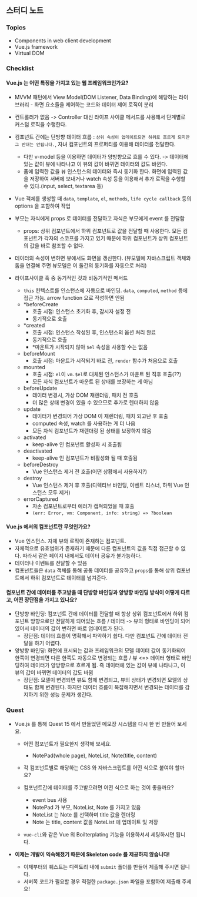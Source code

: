 ## 스터디 노트

### Topics

-   Components in web client development
-   Vue.js framework
-   Virtual DOM

### Checklist

#### Vue.js 는 어떤 특징을 가지고 있는 웹 프레임워크인가요?

-   MVVM 패턴에서 View Model(DOM Listener, Data Binding)에 해당하는 라이브러리 - 화면 요소들을 제어하는 코드와 데이터 제어 로직이 분리
-   컨트롤러가 없음 -> Controller 대신 라이프 사이클 메서드를 사용해서 단계별로 커스텀 로직을 수행한다.
-   컴포넌트 간에는 단방향 데이터 흐름 : `상위 속성이 업데이트되면 하위로 흐르게 되지만 그 반대는 안됩니다.`, 자녀 컴포넌트의 프로퍼티를 이용해 데이터를 전달한다.
    -   다만 v-model 등을 이용하면 데이터가 양방향으로 흐를 수 있다. -> 데이터에 있는 값이 뷰에 나타나고 이 뷰의 값이 바뀌면 데이터의 값도 바뀐다.
    -   폼에 입력한 값을 뷰 인스턴스의 데이터와 즉시 동기화 한다. 화면에 입력된 값을 저장하여 서버에 보내거나 watch 속성 등을 이용해서 추가 로직을 수행할 수 있다.(input, select, textarea 등)
-   Vue 객체를 생성할 때 `data`, `template`, `el`, `methods`, `life cycle callback` 등의 options 을 포함하여 작업
-   부모는 자식에게 props 로 데이터를 전달하고 자식은 부모에게 event 를 전달함
    -   props: 상위 컴포넌트에서 하위 컴포넌트로 값을 전달할 때 사용한다. 모든 컴포넌트가 각자의 스코프를 가지고 있기 때문에 하위 컴포넌트가 상위 컴포넌트의 값을 바로 참조할 수 없다.
-   데이터의 속성이 변하면 뷰에서도 화면을 갱신한다. (뷰모델에 자바스크립트 객체와 돔을 연결해 주면 뷰모델은 이 둘간의 동기화를 자동으로 처리)
-   라이프사이클 훅 중 동기적인 것과 비동기적인 메서드

    -   `this` 컨텍스트를 인스턴스에 자동으로 바인딩. `data`, `computed`, `method` 등에 접근 가능. arrow function 으로 작성하면 안됨
    -   \*beforeCreate
        -   호출 시점: 인스턴스 초기화 후, 감시자 설정 전
        -   동기적으로 호출
    -   \*created
        -   호출 시점: 인스턴스 작성된 후, 인스턴스의 옵션 처리 완료
        -   동기적으로 호출
        -   \*마운트가 시작되지 않아 `$el` 속성을 사용할 수는 없음
    -   beforeMount
        -   호출 시점: 마운트가 시작되기 바로 전, `render` 함수가 처음으로 호출
    -   mounted
        -   호출 시점: `el`이 `vm.$el`로 대체된 인스턴스가 마운트 된 직후 호출(??)
        -   모든 자식 컴포넌트가 마운트 된 상태를 보장하는 게 아님
    -   beforeUpdate
        -   데이터 변경시, 가상 DOM 재렌더링, 패치 전 호출
        -   더 많은 상태 변경이 있을 수 있으므로 추가로 렌더하지 않음
    -   update
        -   데이터가 변경되어 가상 DOM 이 재렌더링, 패치 되고난 후 호출
        -   computed 속성, watch 를 사용하는 게 더 나음
        -   모든 자식 컴포넌트가 재렌더링 된 상태를 보장하지 않음
    -   activated
        -   keep-alive 인 컴포넌트 활성화 시 호출됨
    -   deactivated
        -   keep-alive 인 컴포넌트가 비활성화 될 때 호출됨
    -   beforeDestroy
        -   Vue 인스턴스 제거 전 호출(어떤 상황에서 사용하지?)
    -   destroy
        -   Vue 인스턴스 제거 후 호출(디렉티브 바인딩, 이벤트 리스너, 하위 Vue 인스턴스 모두 제거)
    -   errorCaptured
        -   자손 컴포넌트로부터 에러가 캡쳐되었을 때 호출
        -   `(err: Error, vm: Component, info: string) => ?boolean`

#### Vue.js 에서의 컴포넌트란 무엇인가요?

-   Vue 인스턴스. 자체 뷰와 로직이 존재하는 컴포넌트.
-   자체적으로 유효범위가 존재하기 때문에 다른 컴포넌트의 값을 직접 접근할 수 없다. 따라서 같은 페이지 내에서도 데이터 공유가 불가능하다.
-   데이터나 이벤트를 전달할 수 있음
-   컴포넌트들은 `data` 객체를 통해 공통 데이터를 공유하고 `props`를 통해 상위 컴포넌트에서 하위 컴포넌트로 데이터를 넘겨준다.

#### 컴포넌트 간에 데이터를 주고받을 때 단방향 바인딩과 양방향 바인딩 방식이 어떻게 다르고, 어떤 장단점을 가지고 있나요?

-   단방향 바인딩: 컴포넌트 간에 데이터를 전달할 때 항상 상위 컴포넌트에서 하위 컴포넌트 방향으로만 전달하게 되어있는 흐름 / 데이터 -> 뷰의 형태로 바인딩이 되어 있어서 데이터의 값이 변하면 바로 업데이트가 된다.
    -   장단점: 데이터 흐름이 명확해서 파악하기 쉽다. 다만 컴포넌트 간에 데이터 전달을 하기 어렵다.
-   양방향 바인딩: 화면에 표시되는 값과 프레임워크의 모델 데이터 값이 동기화되어 한쪽이 변경되면 다른 한쪽도 자동으로 변경되는 흐름 / 뷰 <=> 데이터 형태로 바인딩하여 데이터가 양방향으로 흐르게 됨. 즉 데이터에 있는 값이 뷰에 나타나고, 이 뷰의 값이 바뀌면 데이터의 값도 바뀜
    -   장단점: 모델이 변경되면 뷰도 함께 변경되고, 뷰의 상태가 변경되면 모델의 상태도 함께 변경된다. 하지만 데이터 흐름이 복잡해지면서 변경되는 데이터를 감지하기 위한 성능 문제가 생긴다.

### Quest

-   Vue.js 를 통해 Quest 15 에서 만들었던 메모장 시스템을 다시 한 번 만들어 보세요.

    -   어떤 컴포넌트가 필요한지 생각해 보세요.
        -   NotePad(whole page), NoteList, Note(title, content)
    -   각 컴포넌트별로 해당하는 CSS 와 자바스크립트를 어떤 식으로 붙여야 할까요?
    -   컴포넌트간에 데이터를 주고받으려면 어떤 식으로 하는 것이 좋을까요?

        -   event bus 사용
        -   NotePad 가 부모, NoteList, Note 를 가지고 있음
        -   NoteList 는 Note 를 선택하며 title 값을 렌더링
        -   Note 는 title, content 값을 NoteList 에 업데이트 및 저장

    -   `vue-cli`와 같은 Vue 의 Boilterplating 기능을 이용하셔서 세팅하시면 됩니다.

-   **이제는 개발이 익숙해졌기 때문에 Skeleton code 를 제공하지 않습니다!**
    -   이제부터의 퀘스트는 디렉토리 내에 `submit` 폴더를 만들어 제출해 주시면 됩니다.
    -   서버쪽 코드가 필요할 경우 적절한 `package.json` 파일을 포함하여 제출해 주세요!
